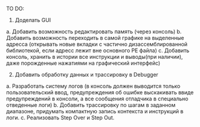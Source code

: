TO DO:

1. Доделать GUI

a. Добавить возможность редактировать память (через консоль)
b. Добавить возможность переходить в самой графике на выделенные адресса (открывать новые вкладки с частично дизассемблированной библиотекой, если адресс лежит вне основного PE файла)
с. Добавить консоль, хранить в истории все инструкции и выводы(при наличии), даже порожденные нажатиями на графический интерфейс)

 

2. Добавить обработку данных  и трассировку в Debugger

a. Разработать систему логов (в консоль должен выводится только пользовательский ввод, предупреждения об ошибке выскакивать ввиде предупреждений в консоли, а все сообщения отладчика в специально отведенные логи)
b. Добавить трассировку по шагам в заданном диапазоне, придумать компактную запись контекста и инструкций в логи.
с. Реализовать Step Over и Step Out.
